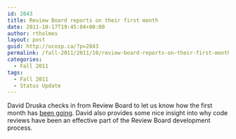 ```yaml
---
id: 2843
title: Review Board reports on their first month
date: 2011-10-17T19:45:04+00:00
author: rtholmes
layout: post
guid: http://ucosp.ca/?p=2843
permalink: /fall-2011/2011/10/review-board-reports-on-their-first-month/
categories:
  - Fall 2011
tags:
  - Fall 2011
  - Status Update
---
```

David Druska checks in from Review Board to let us know how the first month has [been going](http://reviewboardstudents.wordpress.com/2011/10/16/ucosp-blog-post-oct-16-2011/). David also provides some nice insight into why code reviews have been an effective part of the Review Board development process.